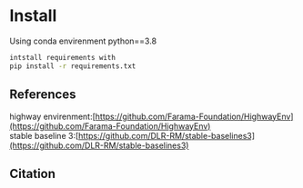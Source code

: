# <div>Install</div>

Using conda envirenment python==3.8

```bash
intstall requirements with 
pip install -r requirements.txt
```


## <div>References</div>
highway envirenment:[https://github.com/Farama-Foundation/HighwayEnv](https://github.com/Farama-Foundation/HighwayEnv)  
stable baseline 3:[https://github.com/DLR-RM/stable-baselines3](https://github.com/DLR-RM/stable-baselines3)

## <div>Citation</div>


